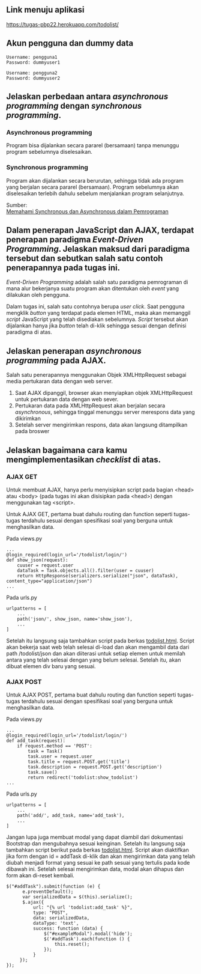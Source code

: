 ## Link menuju aplikasi

https://tugas-pbp22.herokuapp.com/todolist/ <br>

## Akun pengguna dan dummy data

```
Username: pengguna1
Password: dummyuser1

Username: pengguna2
Password: dummyuser2
```

##  Jelaskan perbedaan antara <i>asynchronous programming</i> dengan <i>synchronous programming</i>.

### Asynchronous programming

Program bisa dijalankan secara pararel (bersamaan) tanpa menunggu program sebelumnya diselesaikan.

### Synchronous programming

Program akan dijalankan secara berurutan, sehingga tidak ada program yang berjalan secara pararel (bersamaan). Program sebelumnya akan diselesaikan terlebih dahulu sebelum menjalankan program selanjutnya.

Sumber: <br>
[Memahami Synchronous dan Asynchronous dalam Pemrograman](https://community.algostudio.net/memahami-synchronous-dan-asynchronous-dalam-pemrograman/)

## Dalam penerapan JavaScript dan AJAX, terdapat penerapan paradigma <i>Event-Driven Programming</i>. Jelaskan maksud dari paradigma tersebut dan sebutkan salah satu contoh penerapannya pada tugas ini.

<i>Event-Driven Programming</i> adalah salah satu paradigma pemrograman di mana alur bekerjanya suatu program akan ditentukan oleh <i>event</i> yang dilakukan oleh pengguna.<br>

Dalam tugas ini, salah satu contohnya berupa <i>user click</i>. Saat pengguna mengklik <i>button</i> yang terdapat pada elemen HTML, maka akan memanggil <i>script</i> JavaScript yang telah disediakan sebelumnya. <i>Script</i> tersebut akan dijalankan hanya jika <i>button</i> telah di-klik sehingga sesuai dengan definisi paradigma di atas.

##   Jelaskan penerapan <i>asynchronous programming</i> pada AJAX.

Salah satu penerapannya menggunakan Objek XMLHttpRequest sebagai media pertukaran data dengan web server.

1. Saat AJAX dipanggil, browser akan menyiapkan objek XMLHttpRequest untuk pertukaran data dengan web sever.
2. Pertukaran data pada XMLHttpRequest akan berjalan secara <i>asynchronous</i>, sehingga tinggal menunggu server merespons data yang dikirimkan
3. Setelah server mengirimkan respons, data akan langsung ditampilkan pada broswer

##   Jelaskan bagaimana cara kamu mengimplementasikan <i>checklist</i> di atas.

### AJAX GET

Untuk membuat AJAX, hanya perlu menyisipkan script pada bagian \<head> atau \<body> (pada tugas ini akan disisipkan pada \<head>) dengan menggunakan tag \<script>.<br>

Untuk AJAX GET, pertama buat dahulu routing dan function seperti tugas-tugas terdahulu sesuai dengan spesifikasi soal yang berguna untuk menghasilkan data.<br>

Pada views.py
```
...
@login_required(login_url='/todolist/login/')
def show_json(request):
    cuuser = request.user
    dataTask = Task.objects.all().filter(user = cuuser)
    return HttpResponse(serializers.serialize("json", dataTask), content_type="application/json")
...
```

Pada urls.py
```
urlpatterns = [
    ...
    path('json/', show_json, name='show_json'),
    ...
]

```

Setelah itu langsung saja tambahkan script pada berkas [todolist.html](templates/todolist.html). Script akan bekerja saat web telah selesai di-load dan akan mengambil data dari path /todolist/json dan akan diiterasi untuk setiap elemen untuk memilah antara yang telah selesai dengan yang belum selesai. Setelah itu, akan dibuat elemen div baru yang sesuai.<br>

### AJAX POST

Untuk AJAX POST, pertama buat dahulu routing dan function seperti tugas-tugas terdahulu sesuai dengan spesifikasi soal yang berguna untuk menghasilkan data.<br>

Pada views.py
```
...
@login_required(login_url='/todolist/login/')
def add_task(request):
    if request.method == 'POST':
        task = Task()
        task.user = request.user
        task.title = request.POST.get('title')
        task.description = request.POST.get('description')
        task.save()
        return redirect('todolist:show_todolist')
...
```

Pada urls.py
```
urlpatterns = [
    ...
    path('add/', add_task, name='add_task'),
    ...
]

```

Jangan lupa juga membuat modal yang dapat diambil dari dokumentasi Bootstrap dan mengubahnya sesuai keinginan. Setelah itu langsung saja tambahkan script berikut pada berkas [todolist.html](templates/todolist.html). Script akan diaktifkan jika form dengan id = addTask di-klik dan akan mengirimkan data yang telah diubah menjadi format yang sesuai ke path sesuai yang tertulis pada kode dibawah ini. Setelah selesai mengirimkan data, modal akan dihapus dan form akan di-reset kembali.
```
$("#addTask").submit(function (e) {
      e.preventDefault();
      var serializedData = $(this).serialize();
      $.ajax({
          url: "{% url 'todolist:add_task' %}",
          type: "POST",
          data: serializedData,
          dataType: 'text',
          success: function (data) {
              $("#exampleModal").modal('hide');
              $('#addTask').each(function () {
                  this.reset();
              });
          }
     });
});
```